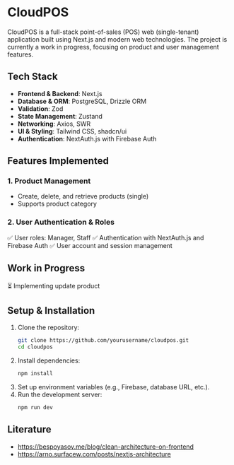 # CloudPOS

CloudPOS is a full-stack point-of-sales (POS) web (single-tenant) application built using Next.js and modern web technologies. The project is currently a work in progress, focusing on product and user management features.

## Tech Stack

- **Frontend & Backend**: Next.js
- **Database & ORM**: PostgreSQL, Drizzle ORM
- **Validation**: Zod
- **State Management**: Zustand
- **Networking**: Axios, SWR
- **UI & Styling**: Tailwind CSS, shadcn/ui
- **Authentication**: NextAuth.js with Firebase Auth

## Features Implemented

### 1. Product Management

- Create, delete, and retrieve products (single)
- Supports product category

### 2. User Authentication & Roles

✅ User roles: Manager, Staff
✅ Authentication with NextAuth.js and Firebase Auth
✅ User account and session management

## Work in Progress

⏳ Implementing update product

## Setup & Installation

1. Clone the repository:
   ```sh
   git clone https://github.com/yourusername/cloudpos.git
   cd cloudpos
   ```
2. Install dependencies:
   ```sh
   npm install
   ```
3. Set up environment variables (e.g., Firebase, database URL, etc.).
4. Run the development server:
   ```sh
   npm run dev
   ```

## Literature

- https://bespoyasov.me/blog/clean-architecture-on-frontend
- https://arno.surfacew.com/posts/nextjs-architecture
